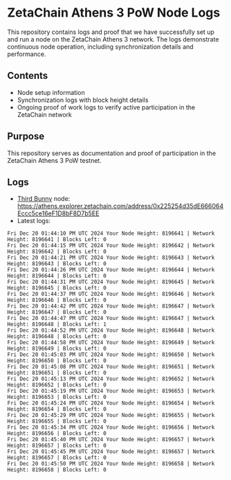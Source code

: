 # ZetaChain Athens 3 PoW Node Logs
This repository contains logs and proof that we have successfully set up and run a node on the ZetaChain Athens 3 network. The logs demonstrate continuous node operation, including synchronization details and performance.

## Contents
- Node setup information
- Synchronization logs with block height details
- Ongoing proof of work logs to verify active participation in the ZetaChain network

## Purpose
This repository serves as documentation and proof of participation in the ZetaChain Athens 3 PoW testnet.

## Logs

- [Third Bunny](https://thirdbunny.xyz/) node: https://athens.explorer.zetachain.com/address/0x225254d35dE666064Eccc5ce16eF1D8bF8D7b5EE
- Latest logs:
```
Fri Dec 20 01:44:10 PM UTC 2024 Your Node Height: 8196641 | Network Height: 8196641 | Blocks Left: 0
Fri Dec 20 01:44:15 PM UTC 2024 Your Node Height: 8196642 | Network Height: 8196642 | Blocks Left: 0
Fri Dec 20 01:44:21 PM UTC 2024 Your Node Height: 8196643 | Network Height: 8196643 | Blocks Left: 0
Fri Dec 20 01:44:26 PM UTC 2024 Your Node Height: 8196644 | Network Height: 8196644 | Blocks Left: 0
Fri Dec 20 01:44:31 PM UTC 2024 Your Node Height: 8196645 | Network Height: 8196645 | Blocks Left: 0
Fri Dec 20 01:44:37 PM UTC 2024 Your Node Height: 8196646 | Network Height: 8196646 | Blocks Left: 0
Fri Dec 20 01:44:42 PM UTC 2024 Your Node Height: 8196647 | Network Height: 8196647 | Blocks Left: 0
Fri Dec 20 01:44:47 PM UTC 2024 Your Node Height: 8196647 | Network Height: 8196648 | Blocks Left: 1
Fri Dec 20 01:44:52 PM UTC 2024 Your Node Height: 8196648 | Network Height: 8196648 | Blocks Left: 0
Fri Dec 20 01:44:58 PM UTC 2024 Your Node Height: 8196649 | Network Height: 8196649 | Blocks Left: 0
Fri Dec 20 01:45:03 PM UTC 2024 Your Node Height: 8196650 | Network Height: 8196650 | Blocks Left: 0
Fri Dec 20 01:45:08 PM UTC 2024 Your Node Height: 8196651 | Network Height: 8196651 | Blocks Left: 0
Fri Dec 20 01:45:13 PM UTC 2024 Your Node Height: 8196652 | Network Height: 8196652 | Blocks Left: 0
Fri Dec 20 01:45:19 PM UTC 2024 Your Node Height: 8196653 | Network Height: 8196653 | Blocks Left: 0
Fri Dec 20 01:45:24 PM UTC 2024 Your Node Height: 8196654 | Network Height: 8196654 | Blocks Left: 0
Fri Dec 20 01:45:29 PM UTC 2024 Your Node Height: 8196655 | Network Height: 8196655 | Blocks Left: 0
Fri Dec 20 01:45:34 PM UTC 2024 Your Node Height: 8196656 | Network Height: 8196656 | Blocks Left: 0
Fri Dec 20 01:45:40 PM UTC 2024 Your Node Height: 8196657 | Network Height: 8196657 | Blocks Left: 0
Fri Dec 20 01:45:45 PM UTC 2024 Your Node Height: 8196657 | Network Height: 8196657 | Blocks Left: 0
Fri Dec 20 01:45:50 PM UTC 2024 Your Node Height: 8196658 | Network Height: 8196658 | Blocks Left: 0
```
